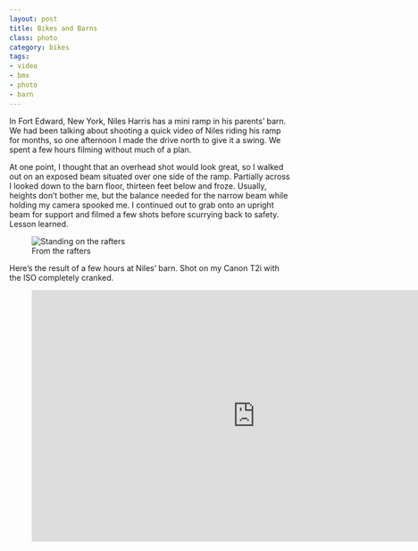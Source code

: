 ```yaml
---
layout: post
title: Bikes and Barns
class: photo
category: bikes
tags:
- video
- bmx
- photo
- barn
---
```


In Fort Edward, New York, Niles Harris has a mini ramp in his parents&rsquo; barn. We had been talking about shooting a quick video of Niles riding his ramp for months, so one afternoon I made the drive north to give it a swing. We spent a few hours filming without much of a plan.

At one point, I thought that an overhead shot would look great, so I walked out on an exposed beam situated over one side of the ramp. Partially across I looked down to the barn floor, thirteen feet below and froze. Usually, heights don’t bother me, but the balance needed for the narrow beam while holding my camera spooked me. I continued out to grab onto an upright beam for support and filmed a few shots before scurrying back to safety. Lesson learned.

<figure>
  <img src="/img/barn-240.jpg" sizes="100vw" srcset="/img/barn-800.jpg 640w, /img/barn-1024.jpg 800w, /img/barn-2048.jpg 1024w" alt="Standing on the rafters">
  <figcaption>From the rafters</figcaption>
</figure>

Here&rsquo;s the result of a few hours at Niles&rsquo; barn. Shot on my Canon T2i with the ISO completely cranked.

<figure class="video">
  <iframe src="https://player.vimeo.com/video/24857706?title=0&amp;byline=0&amp;portrait=0&amp;color=ffffff" title="Niles Harris - Barn Session Video" width="800" height="450" frameborder="0" allowfullscreen></iframe>
</figure>
